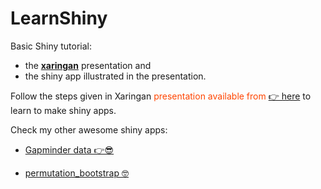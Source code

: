 # LearnShiny
Basic Shiny tutorial: 

- the [**xaringan**](https://github.com/yihui/xaringan) presentation and 
- the shiny app illustrated in the presentation.

Follow the steps given in Xaringan <span style="color:orangered">presentation available from [ 👉 here](https://tanjakec.github.io/Learn2Shiny/How_2_Shine.html)</span> to learn to make shiny apps.

Check my other awesome shiny apps:

- [Gapminder data 👉😎](https://tatjana.shinyapps.io/Gapminder/)

- [permutation_bootstrap 🤓](https://sisteranalyst.shinyapps.io/permutation_bootstrap/)
